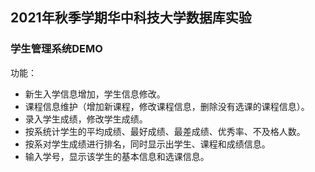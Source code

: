 ## 2021年秋季学期华中科技大学数据库实验

### 学生管理系统DEMO

功能：

- 新生入学信息增加，学生信息修改。
- 课程信息维护（增加新课程，修改课程信息，删除没有选课的课程信息）。
- 录入学生成绩，修改学生成绩。
- 按系统计学生的平均成绩、最好成绩、最差成绩、优秀率、不及格人数。
- 按系对学生成绩进行排名，同时显示出学生、课程和成绩信息。
- 输入学号，显示该学生的基本信息和选课信息。